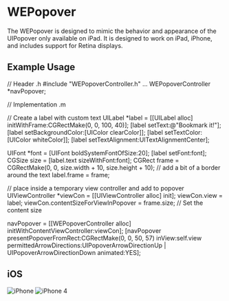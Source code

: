 # WEPopover

The WEPopover is designed to mimic the behavior and appearance of the UIPopover only available on iPad. It is designed to work on iPad, iPhone, and includes support for Retina displays.


## Example Usage

// Header .h
#include "WEPopoverController.h"
...
WEPopoverController *navPopover;

// Implementation .m

// Create a label with custom text 
UILabel *label = [[UILabel alloc] initWithFrame:CGRectMake(0, 0, 100, 40)];
[label setText:@"Bookmark it!"];
[label setBackgroundColor:[UIColor clearColor]];
[label setTextColor:[UIColor whiteColor]];
[label setTextAlignment:UITextAlignmentCenter];

UIFont *font = [UIFont boldSystemFontOfSize:20];
[label setFont:font];
CGSize size = [label.text sizeWithFont:font];
CGRect frame = CGRectMake(0, 0, size.width + 10, size.height + 10); // add a bit of a border around the text
label.frame = frame;

//  place inside a temporary view controller and add to popover
UIViewController *viewCon = [[UIViewController alloc] init];
viewCon.view = label;
viewCon.contentSizeForViewInPopover = frame.size;		// Set the content size

navPopover = [[WEPopoverController alloc] initWithContentViewController:viewCon];
[navPopover presentPopoverFromRect:CGRectMake(0, 0, 50, 57)
                                   inView:self.view
                 permittedArrowDirections:UIPopoverArrowDirectionUp | UIPopoverArrowDirectionDown
                                 animated:YES];
## iOS

![iPhone](http://paulsolt.com/wp-content/uploads/2011/04/iPhone.jpg)
![iPhone 4](http://paulsolt.com/wp-content/uploads/2011/04/iPhone4.jpg)


